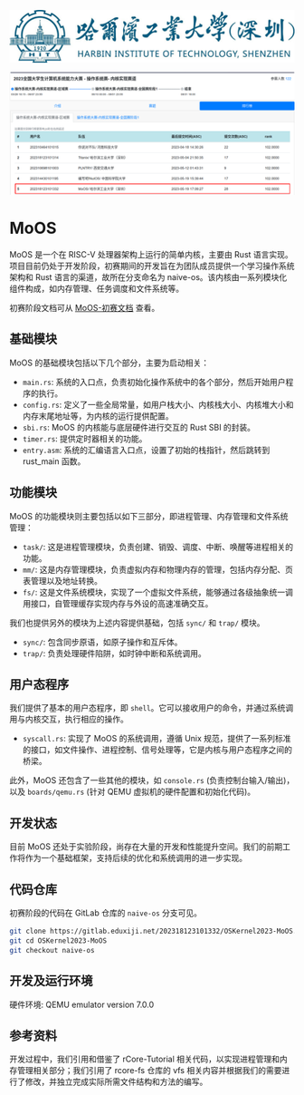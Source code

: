 ![hitsz-logo](docs/hitsz-logo.jpg)

![pre-2023_leaderboard](docs/pre-2023_leaderboard.png)

# MoOS

MoOS 是一个在 RISC-V 处理器架构上运行的简单内核，主要由 Rust 语言实现。项目目前仍处于开发阶段，初赛期间的开发旨在为团队成员提供一个学习操作系统架构和 Rust 语言的渠道，故所在分支命名为 naive-os。该内核由一系列模块化组件构成，如内存管理、任务调度和文件系统等。

初赛阶段文档可从 [MoOS-初赛文档](./MoOS-初赛文档.pdf) 查看。

## 基础模块

MoOS 的基础模块包括以下几个部分，主要为启动相关：

- `main.rs`: 系统的入口点，负责初始化操作系统中的各个部分，然后开始用户程序的执行。
- `config.rs`: 定义了一些全局常量，如用户栈大小、内核栈大小、内核堆大小和内存末尾地址等，为内核的运行提供配置。
- `sbi.rs`: MoOS 的内核能与底层硬件进行交互的 Rust SBI 的封装。
- `timer.rs`: 提供定时器相关的功能。
- `entry.asm`: 系统的汇编语言入口点，设置了初始的栈指针，然后跳转到 rust_main 函数。
<!-- - `lang_items.rs`: 提供了 Rust 的一些语言项，例如 panic 处理函数。 -->

## 功能模块

MoOS 的功能模块则主要包括以如下三部分，即进程管理、内存管理和文件系统管理：

- `task/`: 这是进程管理模块，负责创建、销毁、调度、中断、唤醒等进程相关的功能。
- `mm/`: 这是内存管理模块，负责虚拟内存和物理内存的管理，包括内存分配、页表管理以及地址转换。
- `fs/`: 这是文件系统模块，实现了一个虚拟文件系统，能够通过各级抽象统一调用接口，自管理缓存实现内存与外设的高速准确交互。

我们也提供另外的模块为上述内容提供基础，包括 `sync/` 和 `trap/` 模块。

- `sync/`: 包含同步原语，如原子操作和互斥体。
- `trap/`: 负责处理硬件陷阱，如时钟中断和系统调用。

## 用户态程序

我们提供了基本的用户态程序，即 `shell`。它可以接收用户的命令，并通过系统调用与内核交互，执行相应的操作。

- `syscall.rs`: 实现了 MoOS 的系统调用，遵循 Unix 规范，提供了一系列标准的接口，如文件操作、进程控制、信号处理等，它是内核与用户态程序之间的桥梁。

此外，MoOS 还包含了一些其他的模块，如 `console.rs` (负责控制台输入/输出)，以及 `boards/qemu.rs` (针对 QEMU 虚拟机的硬件配置和初始化代码)。

## 开发状态

目前 MoOS 还处于实验阶段，尚存在大量的开发和性能提升空间。我们的前期工作将作为一个基础框架，支持后续的优化和系统调用的进一步实现。

## 代码仓库

初赛阶段的代码在 GitLab 仓库的 `naive-os` 分支可见。

```sh
git clone https://gitlab.eduxiji.net/202318123101332/OSKernel2023-MoOS.git
git cd OSKernel2023-MoOS
git checkout naive-os
```

## 开发及运行环境

硬件环境: QEMU emulator version 7.0.0

## 参考资料

开发过程中，我们引用和借鉴了 rCore-Tutorial 相关代码，以实现进程管理和内存管理相关部分；我们引用了 rcore-fs 仓库的 vfs 相关内容并根据我们的需要进行了修改，并独立完成实际所需文件结构和方法的编写。

<!-- # Dependencies

    sudo apt install g++-11-riscv64-linux-gnu

This is for user program compiling.

# Run on QEMU:

    cd os
    make all

### HINTS:

Bulid kernel and run:

    make run

Compile user programs:

    make user

# Progress:

## supported system calls:

```C
int read(int fd, char* buf, int len);//STDIN only
int write(int fd, const char* buf, int len);//STDOUT only
int exit(int code);
int waitpid(int pid,int* stauts,int options);//options not implemented
int getpid(void);
int getppid(void);
int sched_yield(void);
int clone(int flag,void* stack);
int execve(char* path,char** argv,char** env);//env not implemented
int gettimeofday(*timespec ts,int ts);
int nanosleep(const *timespec req,*timespec rem);//rem not implemented
```

## passed tests
```C
	"getpid",
	"getppid",
	"write",
	"gettimeofday",
	"sleep",
	"wait",
	"waitpid",
	"exit",
	"execve",
	"test_echo",
	"fork",
	"times",
	"yield",
	"clone",
	"yield",
```

# yet to do:

### File system

```c
#define SYS_openat 56
#define SYS_close 57
#define SYS_getcwd 17
#define SYS_getdents64 61 ?
#define SYS_read 63
#define SYS_write 64
#define SYS_mkdirat 34 ?
#define SYS_fstat 80
```

### Process

```c
```

### Memory

```c
#define SYS_brk 214
#define SYS_munmap 215
#define SYS_mmap 222
```

### Tests
``` C
	"times",
	...
``` -->
